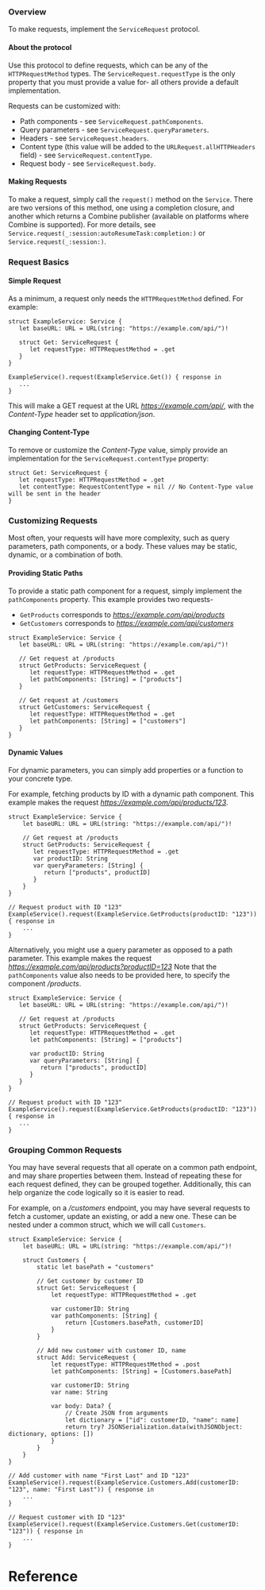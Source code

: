 ### Overview
To make requests, implement the `ServiceRequest` protocol.

#### About the protocol
Use this protocol to define requests, which can be any of the `HTTPRequestMethod` types. The `ServiceRequest.requestType`
is the only property that you must provide a value for- all others provide a default implementation.

Requests can be customized with:

* Path components - see `ServiceRequest.pathComponents`.
* Query parameters - see `ServiceRequest.queryParameters`.
* Headers - see `ServiceRequest.headers`.
* Content type (this value will be added to the `URLRequest.allHTTPHeaders` field) - see `ServiceRequest.contentType`.
* Request body - see `ServiceRequest.body`.

#### Making Requests

To make a request, simply call the `request()` method on the `Service`. There are two versions of this method, one using a completion closure,
and another which returns a Combine publisher (available on platforms where Combine is supported). For more details, see `Service.request(_:session:autoResumeTask:completion:)` or `Service.request(_:session:)`. 


### Request Basics

#### Simple Request

As a minimum, a request only needs the `HTTPRequestMethod` defined. For example:
```
struct ExampleService: Service {
   let baseURL: URL = URL(string: "https://example.com/api/")!
   
   struct Get: ServiceRequest {
      let requestType: HTTPRequestMethod = .get
   }
}

ExampleService().request(ExampleService.Get()) { response in
   ...
}
```
This will make a GET request at the URL _https://example.com/api/_, with the _Content-Type_ header set to _application/json_.

#### Changing Content-Type

To remove or customize the _Content-Type_ value, simply provide an implementation for the `ServiceRequest.contentType` property:

```
struct Get: ServiceRequest {
   let requestType: HTTPRequestMethod = .get
   let contentType: RequestContentType = nil // No Content-Type value will be sent in the header
}
```

### Customizing Requests

Most often, your requests will have more complexity, such as query parameters, path components, or a body. These values may be static, dynamic, or a
combination of both.

#### Providing Static Paths

To provide a static path component for a request, simply implement the `pathComponents` property. This example provides two requests-
* `GetProducts` corresponds to _https://example.com/api/products_
* `GetCustomers` corresponds to _https://example.com/api/customers_

```
struct ExampleService: Service {
   let baseURL: URL = URL(string: "https://example.com/api/")!
   
   // Get request at /products
   struct GetProducts: ServiceRequest {
      let requestType: HTTPRequestMethod = .get
      let pathComponents: [String] = ["products"]
   }

   // Get request at /customers
   struct GetCustomers: ServiceRequest {
      let requestType: HTTPRequestMethod = .get
      let pathComponents: [String] = ["customers"]
   }
}
```

#### Dynamic Values

For dynamic parameters, you can simply add properties or a function to your concrete type.

For example, fetching products by ID with a dynamic path component.
This example makes the request _https://example.com/api/products/123_.
```
struct ExampleService: Service {
    let baseURL: URL = URL(string: "https://example.com/api/")!
   
    // Get request at /products
    struct GetProducts: ServiceRequest {
       let requestType: HTTPRequestMethod = .get
       var productID: String
       var queryParameters: [String] {
          return ["products", productID]
       }
    }
}

// Request product with ID "123"
ExampleService().request(ExampleService.GetProducts(productID: "123")) { response in
    ...
}
```

Alternatively, you might use a query parameter as opposed to a path parameter.
This example makes the request _https://example.com/api/products?productID=123_
Note that the `pathComponents` value also needs to be provided here, to specify the component _/products_.

```
struct ExampleService: Service {
   let baseURL: URL = URL(string: "https://example.com/api/")!
   
   // Get request at /products
   struct GetProducts: ServiceRequest {
      let requestType: HTTPRequestMethod = .get
      let pathComponents: [String] = ["products"]

      var productID: String
      var queryParameters: [String] {
         return ["products", productID]
      }
   }
}

// Request product with ID "123"
ExampleService().request(ExampleService.GetProducts(productID: "123")) { response in
   ...
}
```

### Grouping Common Requests

You may have several requests that all operate on a common path endpoint, and may share properties between them. Instead of repeating these for each
request defined, they can be grouped together. Additionally, this can help organize the code logically so it is easier to read.

For example, on a _/customers_ endpoint, you may have several requests to fetch a customer, update an existing, or add a new one. These can be nested under a common struct, which we will call `Customers`.

```
struct ExampleService: Service {
    let baseURL: URL = URL(string: "https://example.com/api/")!
    
    struct Customers {
        static let basePath = "customers"
        
        // Get customer by customer ID
        struct Get: ServiceRequest {
            let requestType: HTTPRequestMethod = .get
            
            var customerID: String
            var pathComponents: [String] {
                return [Customers.basePath, customerID]
            }
        }
        
        // Add new customer with customer ID, name
        struct Add: ServiceRequest {
            let requestType: HTTPRequestMethod = .post
            let pathComponents: [String] = [Customers.basePath]
           
            var customerID: String
            var name: String
            
            var body: Data? {
                // Create JSON from arguments
                let dictionary = ["id": customerID, "name": name]
                return try? JSONSerialization.data(withJSONObject: dictionary, options: [])
            }
        }
    }
}

// Add customer with name "First Last" and ID "123"
ExampleService().request(ExampleService.Customers.Add(customerID: "123", name: "First Last")) { response in
    ...
}

// Request customer with ID "123"
ExampleService().request(ExampleService.Customers.Get(customerID: "123")) { response in
    ...
}
```

# Reference
